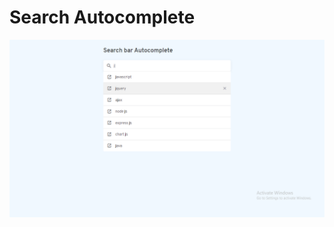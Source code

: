 # Search Autocomplete

![Search AutoComplete](https://github.com/nivethjunnithan/Javascript-Applications/blob/main/Search%20Autocomplete/Design/Search%20Autocomplete.png?raw=true)
